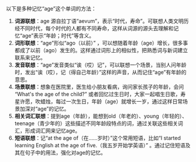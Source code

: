 以下是多种记忆“age”这个单词的方法：
1. **词源联想**：age 源自拉丁语“aevum”，表示“时代，寿命”。可联想人类文明历经不同时代，每个时代的人都有不同寿命，这样从词源的源头去理解和记忆“age”表示“年龄；时代”等含义。
2. **词形联想**：“age”形似“ago（以前）” ，可以想随着年龄（age）增长，很多事都成了以前（ago）发生的。这样通过词形上的相似性，把熟悉词与新词建立联系来记忆。 
3. **发音联想**：“age”发音类似“诶（哎）记”，可以联想一个场景，当别人问年龄时，发出“诶（哎），记（得自己年龄）”这样的声音，从而记住“age”有年龄的意思。 
4. **场景联想**：想象在医院里，医生给小朋友看病，询问家长孩子的年龄，会问 “What's the age of the child?” 或者回忆过生日时，大家一起唱生日歌，寿星许愿，吹蜡烛，每过一次生日，年龄（age）就增长一岁，通过这样日常场景加深对“age”的记忆。 
5. **相关词汇联想**：提到age（年龄），能想到old（年老的）、young（年轻的）、teenage（青少年的）这些描述不同年龄段特点的词，通过关联这些相关词汇，形成词汇网来记忆age。 
6. **短语联想**：记“at the age of（在……岁时）”这个常用短语，比如“I started learning English at the age of five.（我五岁开始学英语）” 。通过记住短语及其在句子中的用法，强化对age的记忆。 